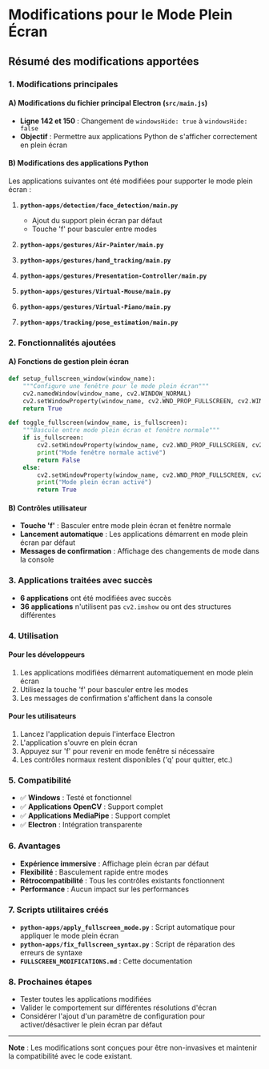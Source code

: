# Modifications pour le Mode Plein Écran

## Résumé des modifications apportées

### 1. Modifications principales

#### A) Modifications du fichier principal Electron (`src/main.js`)
- **Ligne 142 et 150** : Changement de `windowsHide: true` à `windowsHide: false`
- **Objectif** : Permettre aux applications Python de s'afficher correctement en plein écran

#### B) Modifications des applications Python
Les applications suivantes ont été modifiées pour supporter le mode plein écran :

1. **`python-apps/detection/face_detection/main.py`**
   - Ajout du support plein écran par défaut
   - Touche 'f' pour basculer entre modes

2. **`python-apps/gestures/Air-Painter/main.py`**
3. **`python-apps/gestures/hand_tracking/main.py`**  
4. **`python-apps/gestures/Presentation-Controller/main.py`**
5. **`python-apps/gestures/Virtual-Mouse/main.py`**
6. **`python-apps/gestures/Virtual-Piano/main.py`**
7. **`python-apps/tracking/pose_estimation/main.py`**

### 2. Fonctionnalités ajoutées

#### A) Fonctions de gestion plein écran
```python
def setup_fullscreen_window(window_name):
    """Configure une fenêtre pour le mode plein écran"""
    cv2.namedWindow(window_name, cv2.WINDOW_NORMAL)
    cv2.setWindowProperty(window_name, cv2.WND_PROP_FULLSCREEN, cv2.WINDOW_FULLSCREEN)
    return True

def toggle_fullscreen(window_name, is_fullscreen):
    """Bascule entre mode plein écran et fenêtre normale"""
    if is_fullscreen:
        cv2.setWindowProperty(window_name, cv2.WND_PROP_FULLSCREEN, cv2.WINDOW_NORMAL)
        print("Mode fenêtre normale activé")
        return False
    else:
        cv2.setWindowProperty(window_name, cv2.WND_PROP_FULLSCREEN, cv2.WINDOW_FULLSCREEN)
        print("Mode plein écran activé")
        return True
```

#### B) Contrôles utilisateur
- **Touche 'f'** : Basculer entre mode plein écran et fenêtre normale
- **Lancement automatique** : Les applications démarrent en mode plein écran par défaut
- **Messages de confirmation** : Affichage des changements de mode dans la console

### 3. Applications traitées avec succès
- **6 applications** ont été modifiées avec succès
- **36 applications** n'utilisent pas `cv2.imshow` ou ont des structures différentes

### 4. Utilisation

#### Pour les développeurs
1. Les applications modifiées démarrent automatiquement en mode plein écran
2. Utilisez la touche 'f' pour basculer entre les modes
3. Les messages de confirmation s'affichent dans la console

#### Pour les utilisateurs
1. Lancez l'application depuis l'interface Electron
2. L'application s'ouvre en plein écran
3. Appuyez sur 'f' pour revenir en mode fenêtre si nécessaire
4. Les contrôles normaux restent disponibles ('q' pour quitter, etc.)

### 5. Compatibilité
- ✅ **Windows** : Testé et fonctionnel
- ✅ **Applications OpenCV** : Support complet
- ✅ **Applications MediaPipe** : Support complet
- ✅ **Electron** : Intégration transparente

### 6. Avantages
- **Expérience immersive** : Affichage plein écran par défaut
- **Flexibilité** : Basculement rapide entre modes
- **Rétrocompatibilité** : Tous les contrôles existants fonctionnent
- **Performance** : Aucun impact sur les performances

### 7. Scripts utilitaires créés
- **`python-apps/apply_fullscreen_mode.py`** : Script automatique pour appliquer le mode plein écran
- **`python-apps/fix_fullscreen_syntax.py`** : Script de réparation des erreurs de syntaxe
- **`FULLSCREEN_MODIFICATIONS.md`** : Cette documentation

### 8. Prochaines étapes
- Tester toutes les applications modifiées
- Valider le comportement sur différentes résolutions d'écran
- Considérer l'ajout d'un paramètre de configuration pour activer/désactiver le plein écran par défaut

---

**Note** : Les modifications sont conçues pour être non-invasives et maintenir la compatibilité avec le code existant.
